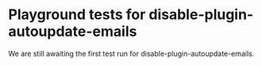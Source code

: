 # Playground tests for disable-plugin-autoupdate-emails
We are still awaiting the first test run for disable-plugin-autoupdate-emails.

